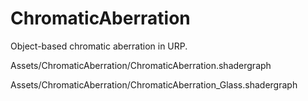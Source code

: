 # ChromaticAberration

Object-based chromatic aberration in URP.

Assets/ChromaticAberration/ChromaticAberration.shadergraph

Assets/ChromaticAberration/ChromaticAberration_Glass.shadergraph
